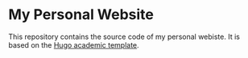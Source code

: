 # My Personal Website

This repository contains the source code of my personal webiste.
It is based on the [Hugo academic template](https://github.com/wowchemy/starter-hugo-academic).

